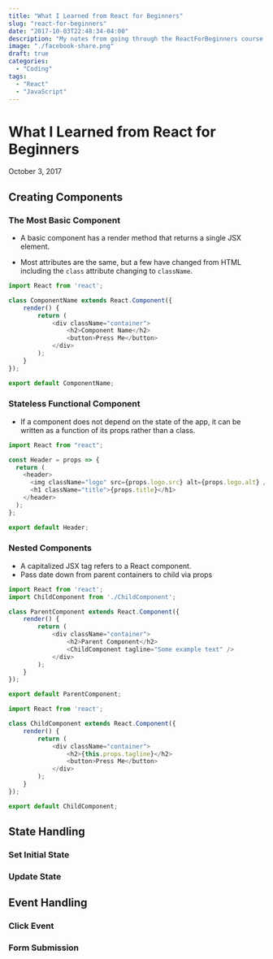 ```yaml
---
title: "What I Learned from React for Beginners"
slug: "react-for-beginners"
date: "2017-10-03T22:48:34-04:00"
description: "My notes from going through the ReactForBeginners course by Wes Bos."
image: "./facebook-share.png"
draft: true
categories:
  - "Coding"
tags:
  - "React"
  - "JavaScript"
---
```


# What I Learned from React for Beginners

October 3, 2017

## Creating Components

### The Most Basic Component

* A basic component has a render method that returns a single JSX element.

* Most attributes are the same, but a few have changed from HTML including the `class` attribute changing to `className`.

```js
import React from 'react';

class ComponentName extends React.Component({
    render() {
        return (
            <div className="container">
                <h2>Component Name</h2>
                <button>Press Me</button>
            </div>
        );
    }
});

export default ComponentName;
```

### Stateless Functional Component

* If a component does not depend on the state of the app, it can be written as a function of its props rather than a class.

```js
import React from "react";

const Header = props => {
  return (
    <header>
      <img className="logo" src={props.logo.src} alt={props.logo.alt} />
      <h1 className="title">{props.title}</h1>
    </header>
  );
};

export default Header;
```

### Nested Components

* A capitalized JSX tag refers to a React component.
* Pass date down from parent containers to child via props

```js
import React from 'react';
import ChildComponent from './ChildComponent';

class ParentComponent extends React.Component({
    render() {
        return (
            <div className="container">
                <h2>Parent Component</h2>
                <ChildComponent tagline="Some example text" />
            </div>
        );
    }
});

export default ParentComponent;
```

```js
import React from 'react';

class ChildComponent extends React.Component({
    render() {
        return (
            <div className="container">
                <h2>{this.props.tagline}</h2>
                <button>Press Me</button>
            </div>
        );
    }
});

export default ChildComponent;
```

## State Handling

### Set Initial State

### Update State

## Event Handling

### Click Event

### Form Submission
